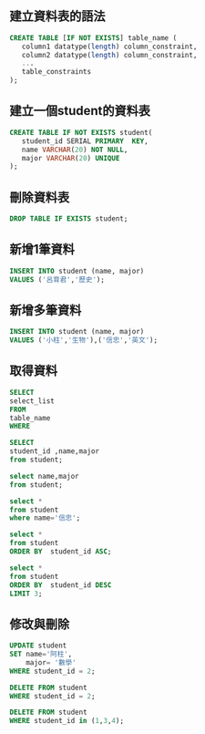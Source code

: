 ## 建立資料表的語法

```sql
CREATE TABLE [IF NOT EXISTS] table_name (
   column1 datatype(length) column_constraint,
   column2 datatype(length) column_constraint,
   ...
   table_constraints
);
```

## 建立一個student的資料表

```sql
CREATE TABLE IF NOT EXISTS student(
   student_id SERIAL PRIMARY  KEY,
   name VARCHAR(20) NOT NULL,
   major VARCHAR(20) UNIQUE
);
```

## 刪除資料表

```sql
DROP TABLE IF EXISTS student;
```


## 新增1筆資料

```sql
INSERT INTO student (name, major)
VALUES ('呂育君','歷史');
```


## 新增多筆資料

```sql
INSERT INTO student (name, major)
VALUES ('小柱','生物'),('信忠','英文');
```


## 取得資料

```sql
SELECT
select_list
FROM
table_name
WHERE

```


```sql
SELECT
student_id ,name,major
from student;

select name,major
from student;
```

```sql
select *
from student
where name='信忠';
```

```sql
select *
from student
ORDER BY  student_id ASC;
```

```sql
select *
from student
ORDER BY  student_id DESC
LIMIT 3;
```

## 修改與刪除

```sql
UPDATE student 
SET name='阿柱',
	major= '數學'
WHERE student_id = 2;
```


```sql
DELETE FROM student 
WHERE student_id = 2;
```


```sql
DELETE FROM student 
WHERE student_id in (1,3,4);
```





